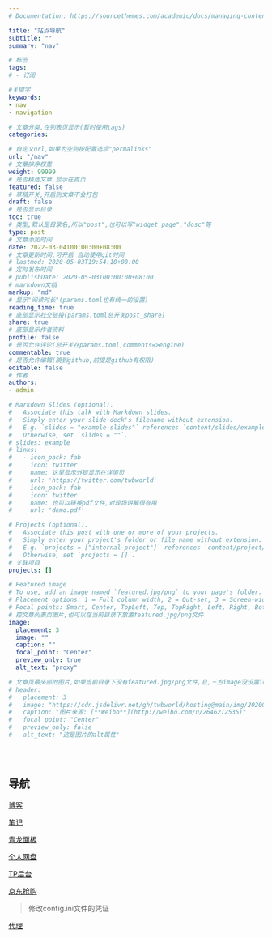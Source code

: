 ```yaml
---
# Documentation: https://sourcethemes.com/academic/docs/managing-content/

title: "站点导航"
subtitle: ""
summary: "nav"

# 标签
tags:
# - 订阅

#关键字
keywords:
- nav
- navigation

# 文章分类,在列表页显示(暂时使用tags)
categories:

# 自定义url,如果为空则按配置选项"permalinks"
url: "/nav"
# 文章排序权重
weight: 99999
# 是否精选文章,显示在首页
featured: false
# 草稿开关,开启则文章不会打包
draft: false
# 是否显示目录
toc: true
# 类型,默认是目录名,所以"post",也可以写"widget_page","dosc"等
type: post
# 文章添加时间
date: 2022-03-04T00:00:00+08:00
# 文章更新时间,可开启 自动使用git时间
# lastmod: 2020-05-03T19:54:10+08:00
# 定时发布时间
# publishDate: 2020-05-03T00:00:00+08:00
# markdown文档
markup: "md"
# 显示"阅读时长"(params.toml也有统一的设置)
reading_time: true
# 底部显示社交链接(params.toml总开关post_share)
share: true
# 底部显示作者资料
profile: false
# 是否允许评论(总开关在params.toml,comments=>engine)
commentable: true
# 是否允许编辑(跳到github,前提是github有权限)
editable: false
# 作者
authors:
- admin

# Markdown Slides (optional).
#   Associate this talk with Markdown slides.
#   Simply enter your slide deck's filename without extension.
#   E.g. `slides = "example-slides"` references `content/slides/example-slides.md`.
#   Otherwise, set `slides = ""`.
# slides: example
# links:
#   - icon_pack: fab
#     icon: twitter
#     name: 这里显示外链显示在详情页
#     url: 'https://twitter.com/twbworld'
#   - icon_pack: fab
#     icon: twitter
#     name: 也可以链接pdf文件,对现场讲解很有用
#     url: 'demo.pdf'

# Projects (optional).
#   Associate this post with one or more of your projects.
#   Simply enter your project's folder or file name without extension.
#   E.g. `projects = ["internal-project"]` references `content/project/deep-learning/index.md`.
#   Otherwise, set `projects = []`.
# 关联项目
projects: []

# Featured image
# To use, add an image named `featured.jpg/png` to your page's folder.
# Placement options: 1 = Full column width, 2 = Out-set, 3 = Screen-width
# Focal points: Smart, Center, TopLeft, Top, TopRight, Left, Right, BottomLeft, Bottom, BottomRight.
# 控文章列表页图片,也可以在当前目录下放置featured.jpg/png文件
image:
  placement: 3
  image: ""
  caption: ""
  focal_point: "Center"
  preview_only: true
  alt_text: "proxy"

# 文章页最头部的图片,如果当前目录下没有featured.jpg/png文件,且,三方image没设置image,则列表页也会显示这图片(image如设置了image,此处无效)
# header:
#   placement: 3
#   image: "https://cdn.jsdelivr.net/gh/twbworld/hosting@main/img/20200503220558.jpg"
#   caption: "图片来源: [**Weibo**](http://weibo.com/u/2646212535)"
#   focal_point: "Center"
#   preview_only: false
#   alt_text: "这是图片的alt属性"


---
```







## 导航

<a href="https://twbhub.com/" target="_blank" style="">博客</a>

<a href="https://twbhub.com/note" target="_blank" style="">笔记</a>

<a href="https://ql.twbhub.com/" target="_blank" style="">青龙面板</a>

<a href="https://pan.twbhub.com/" target="_blank" style="">个人网盘</a>

<a href="https://admin.twbhub.com/" target="_blank" style="">TP后台</a>

<a href="https://jd.twbhub.com/" target="_blank" style="">京东抢购</a>

> 修改config.ini文件的凭证


<a href="https://twbhub.com/proxy/" target="_blank" style="">代理</a>
